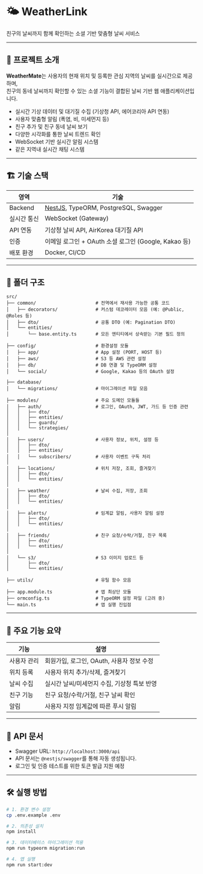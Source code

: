 # 🌤️ WeatherLink

친구의 날씨까지 함께 확인하는 소셜 기반 맞춤형 날씨 서비스

---

## 🧭 프로젝트 소개

**WeatherMate**는 사용자의 현재 위치 및 등록한 관심 지역의 날씨를 실시간으로 제공하며,  
친구의 동네 날씨까지 확인할 수 있는 소셜 기능이 결합된 날씨 기반 웹 애플리케이션입니다.

- 실시간 기상 데이터 및 대기질 수집 (기상청 API, 에어코리아 API 연동)
- 사용자 맞춤형 알림 (폭염, 비, 미세먼지 등)
- 친구 추가 및 친구 동네 날씨 보기
- 다양한 시각화를 통한 날씨 트렌드 확인
- WebSocket 기반 실시간 알림 시스템
- 같은 지역내 실시간 채팅 시스템

---

## 🏗️ 기술 스택

| 영역        | 기술                                                                 |
|-------------|----------------------------------------------------------------------|
| Backend     | [NestJS](https://nestjs.com/), TypeORM, PostgreSQL, Swagger          |
| 실시간 통신 | WebSocket (Gateway)                                                   |
| API 연동    | 기상청 날씨 API, AirKorea 대기질 API                                  |
| 인증        | 이메일 로그인 + OAuth 소셜 로그인 (Google, Kakao 등)                  |
| 배포 환경   | Docker, CI/CD                                                        |

---

## 📁 폴더 구조
```
src/
├── common/                      # 전역에서 재사용 가능한 공통 코드
│   ├── decorators/              # 커스텀 데코레이터 모음 (예: @Public, @Roles 등)
│   ├── dto/                     # 공통 DTO (예: Pagination DTO)
│   └── entities/
│       └── base.entity.ts       # 모든 엔티티에서 상속받는 기본 필드 정의

├── config/                      # 환경설정 모듈
│   ├── app/                     # App 설정 (PORT, HOST 등)
│   ├── aws/                     # S3 등 AWS 관련 설정
│   ├── db/                      # DB 연결 및 TypeORM 설정
│   └── social/                  # Google, Kakao 등의 OAuth 설정

├── database/
│   └── migrations/              # 마이그레이션 파일 모음

├── modules/                     # 주요 도메인 모듈들
│   ├── auth/                    # 로그인, OAuth, JWT, 가드 등 인증 관련
│   │   ├── dto/
│   │   ├── entities/
│   │   ├── guards/
│   │   └── strategies/
│
│   ├── users/                   # 사용자 정보, 위치, 설정 등
│   │   ├── dto/
│   │   ├── entities/
│   │   └── subscribers/         # 사용자 이벤트 구독 처리
│
│   ├── locations/               # 위치 저장, 조회, 즐겨찾기
│   │   ├── dto/
│   │   └── entities/
│
│   ├── weather/                 # 날씨 수집, 저장, 조회
│   │   ├── dto/
│   │   └── entities/
│
│   ├── alerts/                  # 임계값 알림, 사용자 알림 설정
│   │   ├── dto/
│   │   └── entities/
│
│   ├── friends/                 # 친구 요청/수락/거절, 친구 목록
│   │   ├── dto/
│   │   └── entities/
│
│   └── s3/                      # S3 이미지 업로드 등
│       ├── dto/
│       └── entities/

├── utils/                       # 유틸 함수 모음

├── app.module.ts                # 앱 최상단 모듈
├── ormconfig.ts                 # TypeORM 설정 파일 (고려 중)
└── main.ts                      # 앱 실행 진입점
```



---

## 🧪 주요 기능 요약
|기능	      |설명                                    |
|---------- |----------------------------------------|
|사용자 관리|회원가입, 로그인, OAuth, 사용자 정보 수정 |
|위치 등록	|사용자 위치 추가/삭제, 즐겨찾기           |
|날씨 수집	|실시간 날씨/미세먼지 수집, 기상청 특보 반영|
|친구 기능	|친구 요청/수락/거절, 친구 날씨 확인       |
|알림	      |사용자 지정 임계값에 따른 푸시 알림       |


---

## 📖 API 문서

- Swagger URL: `http://localhost:3000/api`
- API 문서는 `@nestjs/swagger`를 통해 자동 생성됩니다.
- 로그인 및 인증 테스트를 위한 토큰 발급 지원 예정

---

## 🛠️ 실행 방법

```bash
# 1. 환경 변수 설정
cp .env.example .env

# 2. 의존성 설치
npm install

# 3. 데이터베이스 마이그레이션 적용
npm run typeorm migration:run

# 4. 앱 실행
npm run start:dev
